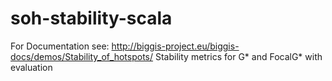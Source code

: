 # soh-stability-scala
For Documentation see:  http://biggis-project.eu/biggis-docs/demos/Stability_of_hotspots/
Stability metrics for G* and FocalG* with evaluation

